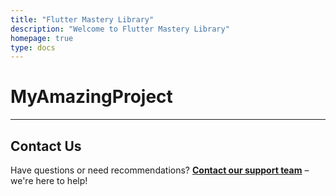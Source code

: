 ```yaml
---
title: "Flutter Mastery Library"
description: "Welcome to Flutter Mastery Library"
homepage: true
type: docs
---
```


# MyAmazingProject


---

## Contact Us

Have questions or need recommendations? **[Contact our support team](mailto:info@tokenizer.ca?subject=FlutterMasteryLibrary.com)** – we're here to help!
